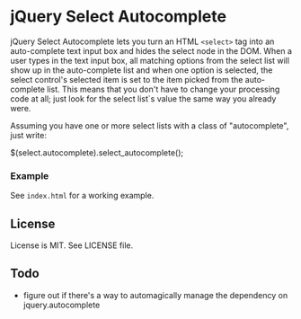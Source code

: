 # jQuery Select Autocomplete

jQuery Select Autocomplete lets you turn an HTML `<select>` tag into an auto-complete text input box and hides the select node in the DOM.  When a user types in the text input box, all matching options from the select list will show up in the auto-complete list and when one option is selected, the select control's selected item is set to the item picked from the auto-complete list.  This means that you don't have to change your processing code at all; just look for the select list`s value the same way you already were.

Assuming you have one or more select lists with a class of "autocomplete", just write: 

$(select.autocomplete).select_autocomplete();
  

### Example

See `index.html` for a working example.

## License

License is MIT. See LICENSE file.

## Todo

* figure out if there's a way to automagically manage the dependency on jquery.autocomplete

